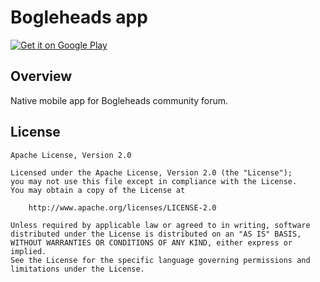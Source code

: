 # Bogleheads app

[![Get it on Google Play](http://www.tananaev.com/badges/google-play.svg)](https://play.google.com/store/apps/details?id=com.tananaev.bogleheads)

## Overview

Native mobile app for Bogleheads community forum.

## License

    Apache License, Version 2.0

    Licensed under the Apache License, Version 2.0 (the "License");
    you may not use this file except in compliance with the License.
    You may obtain a copy of the License at

        http://www.apache.org/licenses/LICENSE-2.0

    Unless required by applicable law or agreed to in writing, software
    distributed under the License is distributed on an "AS IS" BASIS,
    WITHOUT WARRANTIES OR CONDITIONS OF ANY KIND, either express or implied.
    See the License for the specific language governing permissions and
    limitations under the License.
